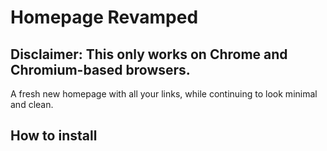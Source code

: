 # Homepage Revamped
## Disclaimer: This only works on Chrome and Chromium-based browsers.
A fresh new homepage with all your links, while continuing to look minimal and clean.

## How to install
